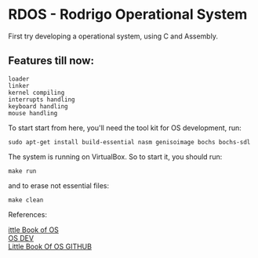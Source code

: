 # RDOS - Rodrigo Operational System

First try developing a operational system, using C and Assembly.


## Features till now:
```
loader
linker
kernel compiling
interrupts handling
keyboard handling
mouse handling
```

To start start from here, you'll need the tool kit for OS development, run:
```
sudo apt-get install build-essential nasm genisoimage bochs bochs-sdl
```

The system is running on VirtualBox.
So to start it, you should run:
```
make run
```
and to erase not essential files:
```
make clean
```







References:

[ittle Book of OS](https://littleosbook.github.io/)    
[OS DEV](https://wiki.osdev.org/Beginner_Mistakes)  
[Little Book Of OS  GITHUB](https://littleosbook.github.io/#virtual-machine)
